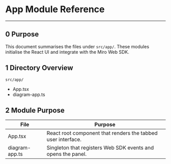 # App Module Reference

---

## 0 Purpose

This document summarises the files under `src/app/`. These modules initialise
the React UI and integrate with the Miro Web SDK.

## 1 Directory Overview

```
src/app/
```

- App.tsx
- diagram-app.ts

## 2 Module Purpose

| File           | Purpose                                                      |
| -------------- | ------------------------------------------------------------ |
| App.tsx        | React root component that renders the tabbed user interface. |
| diagram-app.ts | Singleton that registers Web SDK events and opens the panel. |
